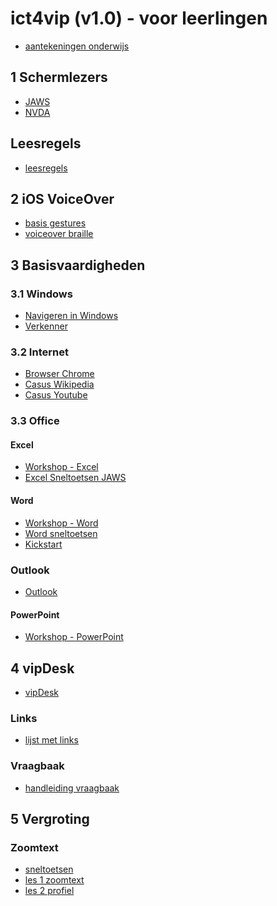 # ict4vip (v1.0) - voor leerlingen

* [aantekeningen onderwijs](onderwijs/notes.md)

## 1 Schermlezers

* [JAWS](jaws/jawsanker.md)
* [NVDA](nvda/nvda.md)

## Leesregels

* [leesregels](leesregels/leesregel.md)

## 2 iOS VoiceOver

* [basis gestures](ios/iosbasis.md)
* [voiceover braille](ios/ios.md)

## 3 Basisvaardigheden

### 3.1 Windows

* [Navigeren in Windows](windows/navigereninwindows.md)
* [Verkenner](windows/explorer.md)
<!--* [Windows](windows/windows.md)-->

### 3.2 Internet

* [Browser Chrome](internet/browsers.md)
* [Casus Wikipedia](internet/wikipedia.md)
* [Casus Youtube](internet/youtube.md)

### 3.3 Office

#### Excel

* [Workshop - Excel](workshops/wsexcel.md)
* [Excel Sneltoetsen JAWS](excel/excel.md)

#### Word

* [Workshop - Word](workshops/wsword.md)
* [Word sneltoetsen](msword/msword.md)
* [Kickstart](msword/kickstart.md)


### Outlook

* [Outlook](outlook/outlook.md)

#### PowerPoint

* [Workshop - PowerPoint](workshops/wspowerpoint.md)


## 4 vipDesk

* [vipDesk](vipDesk/vipdesk.md)	

### Links

* [lijst met links](vipDesk/links.md)

<!--### Podcasts

* [podcasts](podcasts/podcasts.md)
* -->

### Vraagbaak

* [handleiding vraagbaak](vipdesk/phpbbhandleiding.md)

## 5 Vergroting

### Zoomtext

* [sneltoetsen](zoomtext/sneltoetsenzoomtext.md)
* [les 1 zoomtext](zoomtext/les1-zoomtext.md)
* [les 2 profiel](zoomtext/les2-profiel.)

<!--
![IMAGEW VRAAGBAAK](pictures/vraagbaakqr.PNG)
-->







